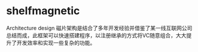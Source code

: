 # shelfmagnetic
Architecture design
磁片架构是结合了多年开发经验并借鉴了某一线互联网公司总结而成，此框架可以快速搭建程序，以注册继承的方式将VC随意组合，大大提升了开发效率和实现一些复杂的功能。
